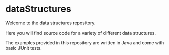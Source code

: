 dataStructures
==============

Welcome to the data structures repository.

Here you will find source code for a variety of different data structures.

The examples provided in this repository are written in Java and come with basic JUnit tests.
